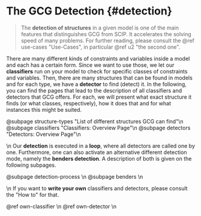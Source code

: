 # The GCG Detection {#detection}

> The **detection of structures** in a given model is one of the main features that
> distinguishes GCG from SCIP. It accelerates the solving speed of many problems.
> For further reading, please consult the @ref use-cases "Use-Cases", in particular @ref u2 "the second one".

There are many different kinds of constraints and variables inside a model and each has a certain
form. Since we want to use those, we let our **classifiers** run on your model to check
for specific classes of constraints and variables. Then, there are many structures
that can be found in models and for each type, we have a **detector** to find (detect) it.
In the following, you can find the pages that lead to the description of all classifiers and
detectors that GCG offers. For each, we will present what exact structure it finds
(or what classes, respectively), how it does that and for what instances this might be suited.

@subpage structure-types "List of different structures GCG can find"\n
@subpage classifiers "Classifiers: Overview Page"\n
@subpage detectors "Detectors: Overview Page"\n

\n
Our **detection** is executed in a **loop**, where all detectors are called one by one.
Furthermore, one can also activate an alternative different detection mode, namely the
**benders detection**. A description of both is given on the following subpages.

@subpage detection-process \n
@subpage benders \n

\n
If you want to **write your own** classifiers and detectors, please consult the "How to"
for that.

@ref own-classifier \n
@ref own-detector \n
